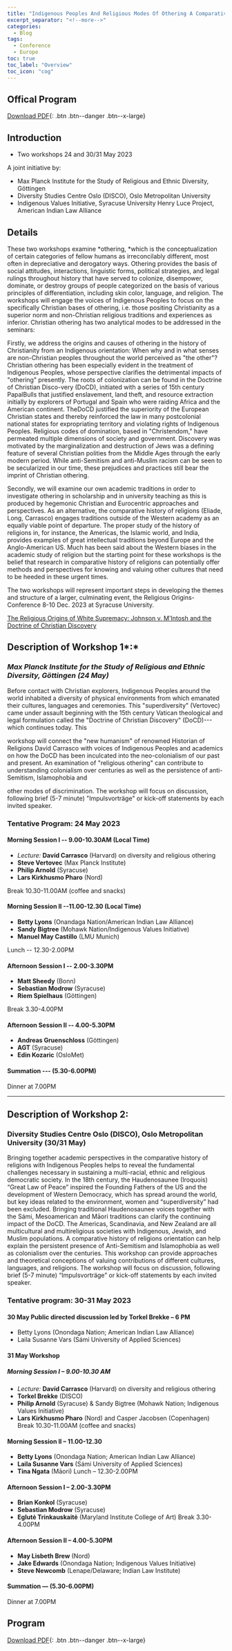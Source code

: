 ```yaml
---
title: "Indigenous Peoples And Religious Modes Of Othering A Comparative History Of Religions Perspective Two Workshops 24 And 30/31 May 2023"
excerpt_separator: "<!--more-->"
categories:
  - Blog
tags:
  - Conference
  - Europe
toc: true
toc_label: "Overview"
toc_icon: "cog" 
---
```


## Offical Program
[Download PDF](/assets/pdfs/2023-05-24_Workshop-IndigenousPeople_Desc+Goettingen+Oslo.pdf){: .btn .btn--danger .btn--x-large}

## Introduction
- Two workshops 24 and 30/31 May 2023

A joint initiative by:
- Max Planck Institute for the Study of Religious and Ethnic Diversity, Göttingen
- Diversity Studies Centre Oslo (DISCO), Oslo Metropolitan University
- Indigenous Values Initiative, Syracuse University Henry Luce Project, American Indian Law Alliance

## Details
These two workshops examine *othering, *which is the conceptualization of certain categories of fellow humans as irreconcilably different, most often in depreciative and derogatory ways. Othering provides the basis of social attitudes, interactions, linguistic forms, political strategies, and legal rulings throughout history that have served to colonize, disempower, dominate, or destroy groups of people categorized on the basis of various principles of differentiation, including skin color, language, and religion. The workshops will engage the voices of Indigenous Peoples to focus on the specifically Christian bases of othering, i.e. those positing Christianity as a superior norm and non-Christian religious traditions and experiences as inferior. Christian othering has two analytical modes to be addressed in the seminars:

Firstly, we address the origins and causes of othering in the history of Christianity from an Indigenous orientation: When why and in what senses are non-Christian peoples throughout the world perceived as "the other"? Christian othering has been especially evident in the treatment of Indigenous Peoples, whose perspective clarifies the detrimental impacts of "othering" presently. The roots of colonization can be found in the Doctrine of Christian Disco-very (DoCD), initiated with a series of 15th century PapalBulls that justified enslavement, land theft, and resource extraction initially by explorers of Portugal and Spain who were raiding Africa and the American continent. TheDoCD justified the superiority of the European Christian states and thereby reinforced the law in many postcolonial national states for expropriating territory and violating rights of Indigenous Peoples. Religious codes of domination, based in "Christendom," have permeated multiple dimensions of society and government. Discovery was motivated by the marginalization and destruction of Jews was a defining feature of several Christian polities from the Middle Ages through the early modern period. While anti-Semitism and anti-Muslim racism can be seen to be secularized in our time, these prejudices and practices still bear the imprint of Christian othering.

Secondly, we will examine our own academic traditions in order to investigate othering in scholarship and in university teaching as this is produced by hegemonic Christian and Eurocentric approaches and perspectives. As an alternative, the comparative history of religions (Eliade, Long, Carrasco) engages traditions outside of the Western academy as an equally viable point of departure. The proper study of the history of religions in, for instance, the Americas, the Islamic world, and India, provides examples of great intellectual traditions beyond Europe and the Anglo-American US. Much has been said about the Western biases in the academic study of religion but the starting point for these workshops is the belief that research in comparative history of religions can potentially offer methods and perspectives for knowing and valuing other cultures that need to be heeded in these urgent times.

The two workshops will represent important steps in developing the themes and structure of a larger, culminating event, the Religious Origins-Conference 8-10 Dec. 2023 at Syracuse University.

[The Religious Origins of White Supremacy: Johnson v. M’Intosh and the Doctrine of Christian Discovery](/blog/religious-origins-white-supremacy/)

## Description of Workshop 1*:*

### *Max Planck Institute for the Study of Religious and Ethnic Diversity, Göttingen (24 May)*

Before contact with Christian explorers, Indigenous Peoples around the world inhabited a diversity of physical environments from which emanated their cultures, languages and ceremonies. This "superdiversity" (Vertovec) came under assault beginning with the 15th century Vatican theological and legal formulation called the "Doctrine of Christian Discovery" (DoCD)---which continues today. This

workshop will connect the "new humanism" of renowned Historian of Religions Davíd Carrasco with voices of Indigenous Peoples and academics on how the DoCD has been inculcated into the neo-colonialism of our past and present. An examination of "religious othering" can contribute to understanding colonialism over centuries as well as the persistence of anti-Semitism, Islamophobia and

other modes of discrimination. The workshop will focus on discussion, following brief (5-7 minute) "Impulsvorträge" or kick-off statements by each invited speaker.

### Tentative Program: 24 May 2023


#### Morning Session I -- 9.00-10.30AM (Local Time)

-   *Lecture:* **Davíd Carrasco** (Harvard) on diversity and religious othering
-   **Steve Vertovec** (Max Planck Institute)
-   **Philip Arnold** (Syracuse)
-   **Lars Kirkhusmo Pharo** (Nord)

Break 10.30-11.00AM (coffee and snacks)

#### Morning Session II --11.00-12.30 (Local Time)

-   **Betty Lyons** (Onandaga Nation/American Indian Law Alliance)
-   **Sandy Bigtree** (Mohawk Nation/Indigenous Values Initiative)
-   **Manuel May Castillo** (LMU Munich)

Lunch -- 12.30-2.00PM

#### Afternoon Session I -- 2.00-3.30PM

-   **Matt Sheedy** (Bonn)
-   **Sebastian Modrow** (Syracuse)
-   **Riem Spielhaus** (Göttingen)

Break 3.30-4.00PM

#### Afternoon Session II -- 4.00-5.30PM

-   **Andreas Gruenschloss** (Göttingen)
-   **AGT** (Syracuse)
-   **Edin Kozaric** (OsloMet)

#### Summation --- (5.30-6.00PM)

Dinner at 7.00PM

***

## Description of Workshop 2:
### Diversity Studies Centre Oslo (DISCO), Oslo Metropolitan University (30/31 May)
Bringing together academic perspectives in the comparative history of religions with Indigenous Peoples helps to reveal the fundamental challenges necessary in sustaining a multi-racial, ethnic and religious democratic society. In the 18th century, the Haudenosaunee (Iroquois) “Great Law of Peace” inspired the Founding Fathers of the US and the development of Western Democracy, which has spread around the world, but key ideas related to the environment, women and “superdiversity” had been excluded. Bringing traditional Haudenosaunee voices together with the Sámi, Mesoamerican and Māori traditions can clarify the continuing impact of the DoCD. The Americas, Scandinavia, and New Zealand are all multicultural and multireligious societies with Indigenous, Jewish, and Muslim populations. A comparative history of religions orientation can help explain the persistent presence of Anti-Semitism and Islamophobia as well as colonialism over the centuries. This workshop can provide approaches and theoretical conceptions of valuing contributions of different cultures, languages, and religions. The workshop will focus on discussion, following brief (5-7 minute) “Impulsvorträge” or kick-off statements by each invited speaker.

### Tentative program: 30-31 May 2023
#### 30 May Public directed discussion led by Torkel Brekke – 6 PM
* Betty Lyons (Onondaga Nation; American Indian Law Alliance)
* Laila Susanne Vars (Sámi University of Applied Sciences)

#### 31 May Workshop
##### Morning Session I – 9.00-10.30 AM
* *Lecture:* **Davíd Carrasco** (Harvard) on diversity and religious othering
* **Torkel Brekke** (DISCO)
* **Philip Arnold** (Syracuse) & Sandy Bigtree (Mohawk Nation; Indigenous Values Initiative)
* **Lars Kirkhusmo Pharo** (Nord) and Casper Jacobsen (Copenhagen)
Break 10.30-11.00AM (coffee and snacks)

#### Morning Session II – 11.00-12.30
* **Betty Lyons** (Onondaga Nation; American Indian Law Alliance)
* **Laila Susanne Vars** (Sámi University of Applied Sciences)
* **Tina Ngata** (Māori)
Lunch – 12.30-2.00PM

#### Afternoon Session I – 2.00-3.30PM
* **Brian Konkol** (Syracuse)
* **Sebastian Modrow** (Syracuse)
* **Eglutė Trinkauskaitė** (Maryland Institute College of Art)
Break 3.30-4.00PM

#### Afternoon Session II – 4.00-5.30PM
* **May Lisbeth Brew** (Nord)
* **Jake Edwards** (Onondaga Nation; Indigenous Values Initiative)
* **Steve Newcomb** (Lenape/Delaware; Indian Law Institute)

#### Summation — (5.30-6.00PM)
Dinner at 7.00PM

## Program
[Download PDF](/assets/pdfs/2023-05-24_Workshop-IndigenousPeople_Desc+Goettingen+Oslo.pdf){: .btn .btn--danger .btn--x-large}

